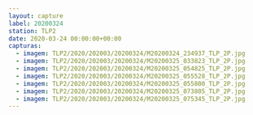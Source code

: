 ```yaml
---
layout: capture
label: 20200324
station: TLP2
date: 2020-03-24 00:00:00+00:00
capturas:
  - imagem: TLP2/2020/202003/20200324/M20200324_234937_TLP_2P.jpg
  - imagem: TLP2/2020/202003/20200324/M20200325_033823_TLP_2P.jpg
  - imagem: TLP2/2020/202003/20200324/M20200325_054825_TLP_2P.jpg
  - imagem: TLP2/2020/202003/20200324/M20200325_055528_TLP_2P.jpg
  - imagem: TLP2/2020/202003/20200324/M20200325_055800_TLP_2P.jpg
  - imagem: TLP2/2020/202003/20200324/M20200325_073805_TLP_2P.jpg
  - imagem: TLP2/2020/202003/20200324/M20200325_075345_TLP_2P.jpg
---
```

